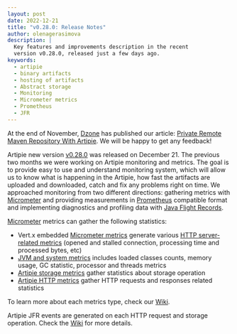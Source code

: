 ```yaml
---
layout: post
date: 2022-12-21
title: "v0.28.0: Release Notes"
author: olenagerasimova
description: |
  Key features and improvements description in the recent
  version v0.28.0, released just a few days ago.
keywords:
  - artipie
  - binary artifacts
  - hosting of artifacts
  - Abstract storage
  - Monitoring
  - Micrometer metrics
  - Prometheus
  - JFR
---
```


At the end of November, [Dzone](https://dzone.com/) has published our article:
[Private Remote Maven Repository With Artipie](https://dzone.com/articles/private-remote-maven-repository-with-artipie-1). 
We will be happy to get any feedback!

Artipie new version [v0.28.0](https://github.com/artipie/artipie/releases/tag/v0.28.0) was released on December 21. 
The previous two months we were working on Artipie monitoring and metrics. The goal is to provide easy to
use and understand monitoring system, which will allow us to know what is happening in the Artipie, how fast
the artifacts are uploaded and downloaded, catch and fix any problems right on time. We approached monitoring from two
different directions: gathering metrics with [Micrometer](https://micrometer.io/) and providing measurements 
in [Prometheus](https://prometheus.io/) compatible format and implementing diagnostics and profiling data with 
[Java Flight Records](https://docs.oracle.com/javacomponents/jmc-5-4/jfr-runtime-guide/about.htm#JFRUH170).

[Micrometer](https://micrometer.io/) metrics can gather the following statistics:
- Vert.x embedded [Micrometer metrics](https://vertx.io/docs/3.9.14/vertx-micrometer-metrics/java/) generate various 
[HTTP server-related metrics](https://vertx.io/docs/3.9.14/vertx-micrometer-metrics/java/#_vert_x_core_tools_metrics) 
(opened and stalled connection, processing time and processed bytes, etc)
- [JVM and system metrics](https://micrometer.io/docs/ref/jvm) includes loaded classes counts, memory usage, 
GC statistic, processor and threads metrics
- [Artipie storage metrics](https://github.com/artipie/artipie/wiki/Configuration-Metrics#artipie-metrics) gather statistics about storage operation
- [Artipie HTTP metrics](https://github.com/artipie/artipie/wiki/Configuration-Metrics#artipie-metrics) gather HTTP requests and responses related statistics

To learn more about each metrics type, check our [Wiki](https://github.com/artipie/artipie/wiki/Configuration-Metrics#metrics).

Artipie JFR events are generated on each HTTP request and storage operation. 
Check the [Wiki](https://github.com/artipie/artipie/wiki/jfr-events) for more details.  
